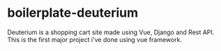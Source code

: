 # boilerplate-deuterium
Deuterium is a shopping cart site made using Vue, Django and Rest API. This is the first major project i've done using vue framework.
